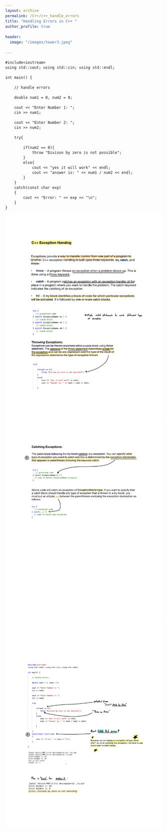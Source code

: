 ```yaml
---
layout: archive
permalink: /C++/c++_handle_errors
title: "Handling Errors in C++ "
author_profile: true

header:
  image: "/images/tower3.jpeg"
  
---
```


    #include<iostream>
    using std::cout; using std::cin; using std::endl;

    int main() {

        // handle errors

        double num1 = 0, num2 = 0;

        cout << "Enter Number 1: ";
        cin >> num1;

        cout << "Enter Number 2: ";
        cin >> num2;

        try{

            if(num2 == 0){
                throw "Divison by zero is not possible";
            }
            else{
                cout << "yes it will work" << endl;
                cout << "answer is: " << num1 / num2 << endl;       
            }
        }
        catch(const char exp)
        {
            cout << "Error: " << exp << "\n";
        }
    }

![inserting an Image](/images/C++/errors/Page1.jpg)
![inserting an Image](/images/C++/errors/Page2.jpg)
![inserting an Image](/images/C++/errors/Page3.jpg)

